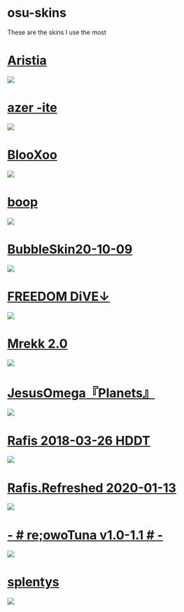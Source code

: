# osu-skins
These are the skins I use the most
# [Aristia](https://skins.osuck.net/index.php?newsid=485)
![](https://skins.osuck.net/uploads/posts/2019-02/1549355517_3.jpg)

# [azer -ite](https://hyp.s-ul.eu/IpNpA6di)
![](https://i.imgur.com/K7Lu4BZ.png)

# [BlooXoo](https://dain.cafe/xoo/-_BlooXoo_-.osk)
![](https://i.imgur.com/em4cCTB.png)

# [boop](https://skins.osuck.net/index.php?newsid=1671)
![](https://skins.osuck.net/uploads/posts/2020-09/1601193848_screenshot9636.jpg)

# [BubbleSkin20-10-09](https://drive.google.com/file/d/1p3gvOtWth3-dEsPdA2bjVCyeZTiJYan4/view?usp=sharing)
![](https://i.imgur.com/hYXYlvR.png)

# [FREEDOM DiVE↓](https://drive.google.com/drive/folders/1NytOsVVuJoYG4d57GZcbkggR65EkP6S9?usp=sharing)
![](https://i.imgur.com/pGHIQHt.png)

# [Mrekk 2.0](https://skins.osuck.net/index.php?newsid=1911)
![](https://skins.osuck.net/uploads/posts/2021-02/1613753031_screenshot9227.jpg)

# [JesusOmega『Planets』](https://skins.osuck.net/index.php?newsid=1489)
![](https://skins.osuck.net/uploads/posts/2020-07/1594283495_4.jpg)

# [Rafis 2018-03-26 HDDT](https://skins.osuck.net/index.php?newsid=166)
![](https://skins.osuck.net/uploads/posts/2018-09/1537866905_ferbeuw.jpg)

# [Rafis.Refreshed 2020-01-13](https://skins.osuck.net/index.php?newsid=1236)
![](https://skins.osuck.net/uploads/posts/2020-01/1580460695_3.jpg)

# [- # re;owoTuna v1.0-1.1 # -](https://skins.osuck.net/index.php?newsid=1552)
![](https://skins.osuck.net/uploads/posts/2020-08/1596468449_screenshot9247.jpg)

# [splentys](https://drive.google.com/file/d/1u1D85bhvVgyhCrwzsHKat1XkOr5StjP7/view?usp=sharing)
![](https://i.imgur.com/v3KCofU.png)
